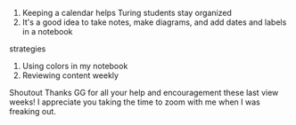 1. Keeping a calendar helps Turing students stay organized
2. It's a good idea to take notes, make diagrams, and add dates and labels in a notebook

strategies
1. Using colors in my notebook
2. Reviewing content weekly

Shoutout
Thanks GG for all your help and encouragement these last view weeks! I appreciate you taking the time to zoom with me when I was freaking out. 
